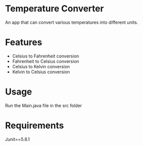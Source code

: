 # Temperature Converter
An app that can convert various temperatures into different units. 

# Features
- Celsius to Fahrenheit conversion
- Fahrenheit to Celsius conversion
- Celsius to Kelvin conversion
- Kelvin to Celsius conversion

# Usage
Run the Main.java file in the src folder

# Requirements
Junit==5.8.1